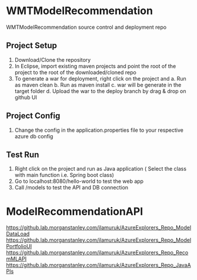 # WMTModelRecommendation
WMTModelRecommendation source control and deployment repo

Project Setup
-------------
1. Download/Clone the repository
2. In Eclipse, import existing maven projects and point the root of the project to the root of the downloaded/cloned repo
3. To generate a war for deployment, right click on the project and
    a. Run as maven clean
    b. Run as maven install
    c. war will be generate in the target folder
    d. Upload the war to the deploy branch by drag & drop on github UI
    
Project Config
--------------
1. Change the config in the application.properties file to your respective azure db config

Test Run
---------
1. Right click on the project and run as Java application ( Select the class with main function i.e. Spring boot class)
2. Go to localhost:8080/hello-world to test the web app
3. Call /models to test the API and DB connection
# ModelRecommendationAPI

https://github.lab.morganstanley.com/ilamuruk/AzureExplorers_Repo_ModelDataLoad
https://github.lab.morganstanley.com/ilamuruk/AzureExplorers_Repo_ModelPortfolioUI
https://github.lab.morganstanley.com/ilamuruk/AzureExplorers_Repo_RecomMLAPI
https://github.lab.morganstanley.com/ilamuruk/AzureExplorers_Repo_JavaAPIs
